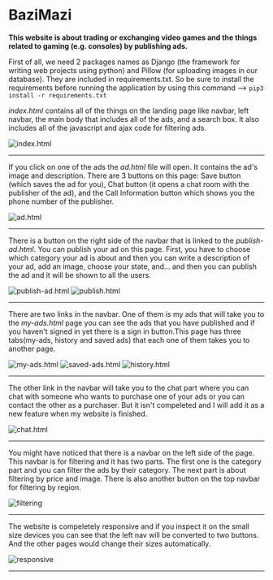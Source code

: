 # BaziMazi

**This website is about trading or exchanging video games and the things related to gaming (e.g. consoles) by publishing ads.**

First of all, we need 2 packages names as Django (the framework for writing web projects using python) and Pillow (for uploading images in our database). They are included in requirements.txt. So be sure to install the requirements before running the application by using this command --> ```pip3 install -r requirements.txt```

*index.html* contains all of the things on the landing page like navbar, left navbar, the main body that includes all of the ads, and a search box. It also includes all of the javascript and ajax code for filtering ads.

<img src="images/index.PNG" alt="index.html">

***

If you click on one of the ads the *ad.html* file will open. It contains the ad's image and description. There are 3 buttons on this page: Save button (which saves the ad for you), Chat button (it opens a chat room with the publisher of the ad), and the Call Information button which shows you the phone number of the publisher.

<img src="images/ad.PNG" alt="ad.html">

***

There is a button on the right side of the navbar that is linked to the *publish-ad.html*. You can publish your ad on this page. First, you have to choose which category your ad is about and then you can write a description of your ad, add an image, choose your state, and... and then you can publish the ad and it will be shown to all the users.

<img src="images/publish-ad.PNG" alt="publish-ad.html">
<img src="images/publish.PNG" alt="publish.html">

***

There are two links in the navbar. One of them is my ads that will take you to the *my-ads.html* page you can see the ads that you have published and if you haven't signed in yet there is a sign in button.This page has three tabs(my-ads, history and saved ads) that each one of them takes you to another page. 

<img src="images/my-ads.PNG" alt="my-ads.html">
<img src="images/saved-ads.PNG" alt="saved-ads.html">
<img src="images/history.PNG" alt="history.html">

***

The other link in the navbar will take you to the chat part where you can chat with someone who wants to purchase one of your ads or you can contact the other as a 
purchaser. But it isn't compeleted and I will add it as a new feature when my website is finished. 

<img src="images/chat.PNG" alt="chat.html">

***

You might have noticed that there is a navbar on the left side of the page. This navbar is for filtering and it has two parts. The first one is the category part and you can filter the ads by their category. The next part is about filtering by price and image. There is also another button on the top navbar for filtering by region.

<img src="images/filter.PNG" alt="filtering">

***

The website is compeletely responsive and if you inspect it on the small size devices you can see that the left nav will be converted to two buttons. And 
the other pages would change their sizes automatically.

<img src="images/responsive.PNG" alt="responsive">

***
